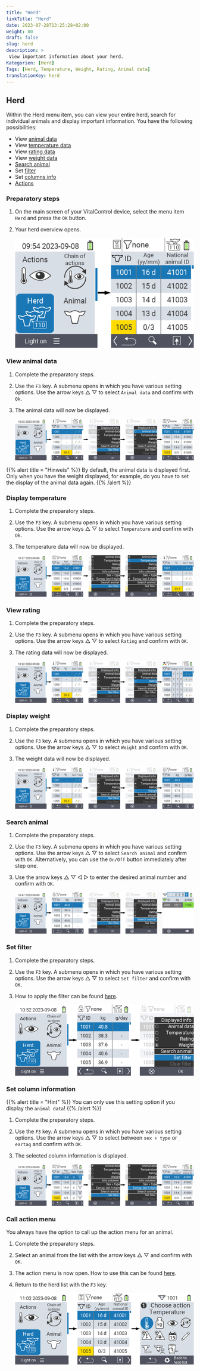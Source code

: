 ```yaml
---
title: "Herd"
linkTitle: "Herd"
date: 2023-07-28T13:25:28+02:00
weight: 80
draft: false
slug: herd
description: >
 View important information about your herd.
Kategorien: [Herd]
Tags: [Herd, Temperature, Weight, Rating, Animal data]
translationKey: herd
---
```

## Herd

Within the Herd menu item, you can view your entire herd, search for individual animals and display important information. You have the following possibilities:

- View [animal data](#view-animal-data)
- View [temperature data](#display-temperature)
- View [rating data](#view-rating)
- View [weight data](#view-rating)
- [Search animal](#search-animal)
- Set [filter](#set-filter)
- Set [columns info](#set-column-information)
- [Actions](#call-action-menu)

### Preparatory steps

1. On the main screen of your VitalControl device, select the menu item `Herd` and press the `OK` button.

2. Your herd overview opens.

    ![VitalControl: Menu Herd](images/herde.png "Herd")

### View animal data

1. Complete the preparatory steps.

2. Use the `F3` key. A submenu opens in which you have various setting options. Use the arrow keys △ ▽ to select `Animal data` and confirm with `Ok`.

3. The animal data will now be displayed.

    ![VitalControl: Menu Herd](images/animaldata.png "View animal data")

{{% alert title = "Hinweis" %}}
By default, the animal data is displayed first. Only when you have the weight displayed, for example, do you have to set the display of the animal data again.
{{% /alert %}}

### Display temperature

1. Complete the preparatory steps.

2. Use the `F3` key. A submenu opens in which you have various setting options. Use the arrow keys △ ▽ to select `Temperature` and confirm with `Ok`.

3. The temperature data will now be displayed.

    ![VitalControl: Menu Herd](images/temperature.png "Display temperature")

### View rating

1. Complete the preparatory steps.

2. Use the `F3` key. A submenu opens in which you have various setting options. Use the arrow keys △ ▽ to select `Rating` and confirm with `OK`.

3. The rating data will now be displayed.

    ![VitalControl: Menu Herd](images/rating.png "View rating")

### Display weight

1. Complete the preparatory steps.

2. Use the `F3` key. A submenu opens in which you have various setting options. Use the arrow keys △ ▽ to select `Weight` and confirm with `OK`.

3. The weight data will now be displayed.

    ![VitalControl: Menu Herd](images/weight.png "Display weight")

### Search animal

1. Complete the preparatory steps.

2. Use the `F3` key. A submenu opens in which you have various setting options. Use the arrow keys △ ▽ to select `Search animal` and confirm with `OK`. Alternatively, you can use the `On/Off` button immediately after step one.

3. Use the arrow keys △ ▽ ◁ ▷ to enter the desired animal number and confirm with `OK`.

    ![VitalControl: Menu Herd](images/search.png "Search animal")

### Set filter

1. Complete the preparatory steps.

2. Use the `F3` key. A submenu opens in which you have various setting options. Use the arrow keys △ ▽ to select `Set filter` and confirm with `OK`.

3. How to apply the filter can be found [here](..).

    ![VitalControl: Menu Herd](images/setfilter.png "Search animal")

### Set column information

{{% alert title = "Hint" %}}
You can only use this setting option if you display the `animal data`!
{{% /alert %}}

1. Complete the preparatory steps.

2. Use the `F3` key. A submenu opens in which you have various setting options. Use the arrow keys △ ▽ to select between `sex + type` or `eartag` and confirm with `OK`.

3. The selected column information is displayed.

    ![VitalControl: Menu Herd](images/column.png "Set column information")

### Call action menu

You always have the option to call up the action menu for an animal.

1. Complete the preparatory steps.

2. Select an animal from the list with the arrow keys △ ▽ and confirm with `OK`.

3. The action menu is now open. How to use this can be found [here](../actions).

4. Return to the herd list with the `F3` key.

    ![VitalControl: Menu Herd](images/action.png "Call actions")
